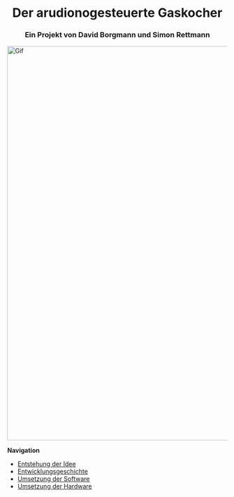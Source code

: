 <html>
<head>
<h1 align="center">Der arudionogesteuerte Gaskocher</h1> 
</head>
<h3 align="center"> Ein Projekt von David Borgmann und Simon Rettmann</h3>
<img alt="Gif" align="center" heigth="300" width="900" src="https://user-images.githubusercontent.com/88385654/143050441-c3d92a30-9005-4314-a8f5-06cba427b260.gif">

<b>Navigation</b>
<ul>
  <li> <a href="#Entstehung"> Entstehung der Idee</a> </li>
  <li> <a href="#Entwicklungsgeschichte"> Entwicklungsgeschichte</a> </li>
  <li> <a href="#Software"> Umsetzung der Software</a> </li> 
  <li> <a href="#Hardware"> Umsetzung der Hardware</a> </li>
</ul>

